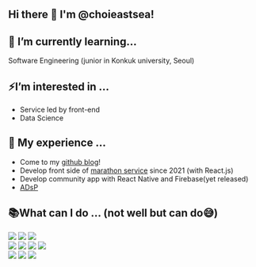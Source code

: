 ## Hi there 👋 I'm @choieastsea!

## 🌱 I’m currently learning...

Software Engineering (junior in Konkuk university, Seoul)



## ⚡I’m interested in …

- Service led by front-end
- Data Science



## 🫠 My experience …

- Come to my [github blog](https://choieastsea.github.io)!
- Develop front side of [marathon service](http://dcmarathon.or.kr) since 2021 (with React.js)
- Develop community app with React Native and Firebase(yet released)
- [ADsP](https://www.dataq.or.kr/www/sub/a_06.do)



## 📚What can I do … (not well but can do😅)

<div>
<img src="https://img.shields.io/badge/React-61DAFB?style=for-the-badge&logo=React&logoColor=black"/>

<img src="https://img.shields.io/badge/next.js-000000?style=for-the-badge&logo=next.js&logoColor=white">

<img src="https://img.shields.io/badge/typescript-3178C6?style=for-the-badge&logo=typescript&logoColor=white">

<br />

<img src="https://img.shields.io/badge/springboot-6DB33F?style=for-the-badge&logo=springboot&logoColor=white">

<img src="https://img.shields.io/badge/firebase-FFCA28?style=for-the-badge&logo=firebase&logoColor=black">

<img src="https://img.shields.io/badge/Nodejs-339933?style=for-the-badge&logo=Node.js&logoColor=white">

<img src="https://img.shields.io/badge/mysql-4479A1?style=for-the-badge&logo=mysql&logoColor=white">

<br />

<img src="https://img.shields.io/badge/css3-1572B6?style=for-the-badge&logo=css3&logoColor=white">

<img src="https://img.shields.io/badge/Bootstrap-7952B3?style=for-the-badge&logo=Bootstrap&logoColor=white">

<img src="https://img.shields.io/badge/mui-007FFF?style=for-the-badge&logo=mui&logoColor=white">
</div>
